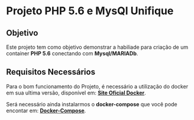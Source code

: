 # Projeto PHP 5.6 e MysQl Unifique


## Objetivo

Este projeto tem como objetivo demonstrar a habiliade para criação de um container **PHP 5.6** conectando com **Mysql/MARIADb**.

## Requisitos Necessários

Para o bom funcionamento do Projeto, é necessário a utilização do docker em sua ultima versão, disponível em: **[Site Oficial Docker](https://www.docker.com/)**.

Será necessário ainda instalarmos o **docker-compose** que você pode encontar em: **[Docker-Compose](https://docs.docker.com/compose/install/)**.

